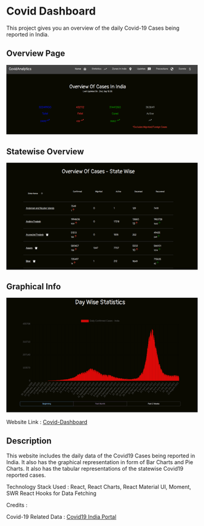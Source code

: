 # Covid Dashboard

This project gives you an overview of the daily Covid-19 Cases being reported in India.  

## Overview Page
![Overview Page](https://github.com/nvseshaiah2013/covid-dashboard/raw/master/public/images/screenshots/overview.png)

## Statewise Overview
![Statewise Overview Page](https://github.com/nvseshaiah2013/covid-dashboard/raw/master/public/images/screenshots/state-wise-pic.png)


## Graphical Info
![Statistics](https://github.com/nvseshaiah2013/covid-dashboard/raw/master/public/images/screenshots/statistics.png)

Website Link : [Covid-Dashboard](https://nvseshaiah2013.github.io/covid-dashboard)

## Description
This website includes the daily data of the Covid19 Cases being reported in India. It also has the graphical 
representation in form of Bar Charts and Pie Charts. It also has the tabular representations of the statewise Covid19 reported cases.

Technology Stack Used : 
React, React Charts, React Material UI, Moment, SWR React Hooks for Data Fetching

Credits :

Covid-19 Related Data : [Covid19 India Portal](https://data.covid19india.org)
